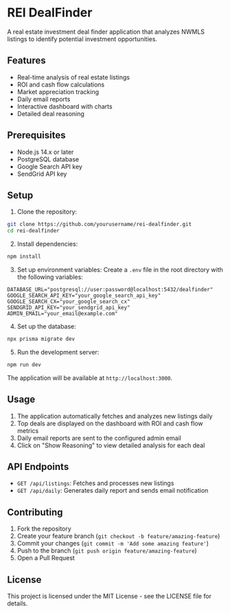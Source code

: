 # REI DealFinder

A real estate investment deal finder application that analyzes NWMLS listings to identify potential investment opportunities.

## Features

- Real-time analysis of real estate listings
- ROI and cash flow calculations
- Market appreciation tracking
- Daily email reports
- Interactive dashboard with charts
- Detailed deal reasoning

## Prerequisites

- Node.js 14.x or later
- PostgreSQL database
- Google Search API key
- SendGrid API key

## Setup

1. Clone the repository:
```bash
git clone https://github.com/yourusername/rei-dealfinder.git
cd rei-dealfinder
```

2. Install dependencies:
```bash
npm install
```

3. Set up environment variables:
Create a `.env` file in the root directory with the following variables:
```
DATABASE_URL="postgresql://user:password@localhost:5432/dealfinder"
GOOGLE_SEARCH_API_KEY="your_google_search_api_key"
GOOGLE_SEARCH_CX="your_google_search_cx"
SENDGRID_API_KEY="your_sendgrid_api_key"
ADMIN_EMAIL="your_email@example.com"
```

4. Set up the database:
```bash
npx prisma migrate dev
```

5. Run the development server:
```bash
npm run dev
```

The application will be available at `http://localhost:3000`.

## Usage

1. The application automatically fetches and analyzes new listings daily
2. Top deals are displayed on the dashboard with ROI and cash flow metrics
3. Daily email reports are sent to the configured admin email
4. Click on "Show Reasoning" to view detailed analysis for each deal

## API Endpoints

- `GET /api/listings`: Fetches and processes new listings
- `GET /api/daily`: Generates daily report and sends email notification

## Contributing

1. Fork the repository
2. Create your feature branch (`git checkout -b feature/amazing-feature`)
3. Commit your changes (`git commit -m 'Add some amazing feature'`)
4. Push to the branch (`git push origin feature/amazing-feature`)
5. Open a Pull Request

## License

This project is licensed under the MIT License - see the LICENSE file for details. 